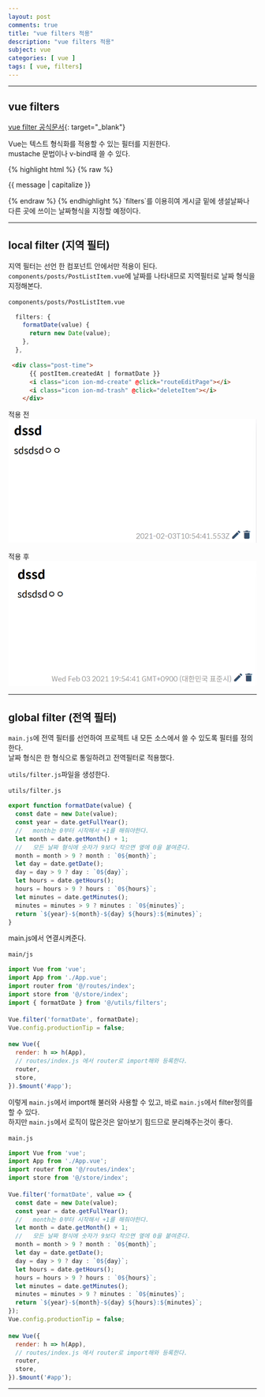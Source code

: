 ```yaml
---
layout: post
comments: true
title: "vue filters 적용"
description: "vue filters 적용"
subject: vue
categories: [ vue ]
tags: [ vue, filters]
---
```


<hr>

## vue filters

[vue filter 공식문서](https://vuejs.org/v2/guide/filters.html#ad){: target="_blank"}


Vue는 텍스트 형식화를 적용할 수 있는 필터를 지원한다.  
mustache 문법이나 v-bind때 쓸 수 있다.  

{% highlight html %}
{% raw %}
<!-- in mustaches -->
{{ message | capitalize }}

<!-- in v-bind -->
<div v-bind:id="rawId | formatId"></div>
{% endraw %}
{% endhighlight %}
`filters`를 이용히여 게시글 밑에 생설날짜나 다른 곳에 쓰이는 날짜형식을 지정할 예정이다.

<hr>

## local filter (지역 필터)

지역 필터는 선언 한 컴포넌트 안에서만 적용이 된다.  
`components/posts/PostListItem.vue`에 날짜를 나타내므로 지역필터로 날짜 형식을 지정해본다.  

`components/posts/PostListItem.vue`
```javascript
  filters: {
    formatDate(value) {
      return new Date(value);
    },
  },
```

```html
 <div class="post-time">
      {{ postItem.createdAt | formatDate }}
      <i class="icon ion-md-create" @click="routeEditPage"></i>
      <i class="icon ion-md-trash" @click="deleteItem"></i>
    </div>
```

적용 전
![local filters 적용 전 화면](/assets/img/vue/vue-filters1.png "local filters 적용 전 화면")

적용 후
![local filters 적용 후 화면](/assets/img/vue/vue-filters2.png "local filters 적용 후 화면")

<hr>

## global filter (전역 필터)

`main.js`에 전역 필터를 선언하여 프로젝트 내 모든 소스에서 쓸 수 있도록 필터를 정의한다.  
날짜 형식은 한 형식으로 통일하려고 전역필터로 적용했다. 

`utils/filter.js`파일을 생성한다.

`utils/filter.js`
```javascript
export function formatDate(value) {
  const date = new Date(value);
  const year = date.getFullYear();
  //   month는 0부터 시작해서 +1를 해줘야한다.
  let month = date.getMonth() + 1;
  //   모든 날짜 형식에 숫자가 9보다 작으면 옆에 0을 붙여준다.
  month = month > 9 ? month : `0${month}`;
  let day = date.getDate();
  day = day > 9 ? day : `0${day}`;
  let hours = date.getHours();
  hours = hours > 9 ? hours : `0${hours}`;
  let minutes = date.getMinutes();
  minutes = minutes > 9 ? minutes : `0${minutes}`;
  return `${year}-${month}-${day} ${hours}:${minutes}`;
}

```

main.js에서 연결시켜준다.

`main/js`
```javascript
import Vue from 'vue';
import App from './App.vue';
import router from '@/routes/index';
import store from '@/store/index';
import { formatDate } from '@/utils/filters';

Vue.filter('formatDate', formatDate);
Vue.config.productionTip = false;

new Vue({
  render: h => h(App),
  // routes/index.js 에서 router로 import해와 등록한다.
  router,
  store,
}).$mount('#app');

```

이렇게 `main.js`에서 import해 불러와 사용할 수 있고, 바로 `main.js`에서 filter정의를 할 수 있다.  
하지만 `main.js`에서 로직이 많은것은 알아보기 힘드므로 분리해주는것이 좋다.

`main.js`
```javascript
import Vue from 'vue';
import App from './App.vue';
import router from '@/routes/index';
import store from '@/store/index';

Vue.filter('formatDate', value => {
  const date = new Date(value);
  const year = date.getFullYear();
  //   month는 0부터 시작해서 +1를 해줘야한다.
  let month = date.getMonth() + 1;
  //   모든 날짜 형식에 숫자가 9보다 작으면 옆에 0을 붙여준다.
  month = month > 9 ? month : `0${month}`;
  let day = date.getDate();
  day = day > 9 ? day : `0${day}`;
  let hours = date.getHours();
  hours = hours > 9 ? hours : `0${hours}`;
  let minutes = date.getMinutes();
  minutes = minutes > 9 ? minutes : `0${minutes}`;
  return `${year}-${month}-${day} ${hours}:${minutes}`;
});
Vue.config.productionTip = false;

new Vue({
  render: h => h(App),
  // routes/index.js 에서 router로 import해와 등록한다.
  router,
  store,
}).$mount('#app');
```

<hr>

